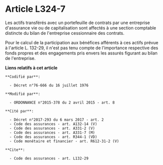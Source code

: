 # Article L324-7

Les actifs transférés avec un portefeuille de contrats par une entreprise d'assurance vie ou de capitalisation sont affectés
à une section comptable distincte du bilan de l'entreprise cessionnaire des contrats. 

Pour le calcul de la participation aux bénéfices afférents à ces actifs prévue à l'article L. 132-29, il n'est pas tenu
compte de l'importance respective des fonds propres et des engagements pris envers les assurés figurant au bilan de
l'entreprise.

**Liens relatifs à cet article**

	**Codifié par**:

	  - Décret n°76-666 du 16 juillet 1976

	**Modifié par**:

	  - ORDONNANCE n°2015-378 du 2 avril 2015 - art. 8

	**Cité par**:

	  - Décret n°2017-293 du 6 mars 2017 - art. 2
	  - Code des assurances - art. A132-14 (V)
	  - Code des assurances - art. A331-2 (V)
	  - Code des assurances - art. A331-7 (M)
	  - Code des assurances - art. R344-1 (VD)
	  - Code monétaire et financier - art. R612-31-2 (V)

	**Cite**:

	  - Code des assurances - art. L132-29

